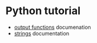 # Python tutorial

* [output functions](docs/output.md) documenation
* [strings](docs/strings.md) documentation
